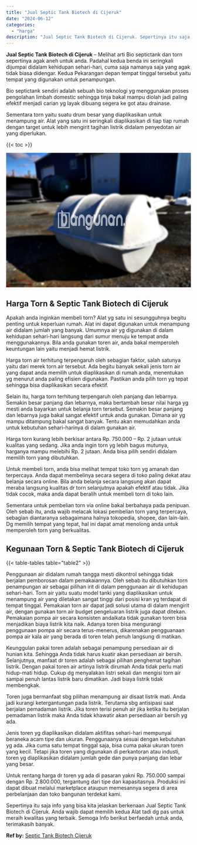 ```yaml
---
title: "Jual Septic Tank Biotech di Cijeruk"
date: "2024-06-12"
categories: 
  - "harga"
description: "Jual Septic Tank Biotech di Cijeruk. Sepertinya itu saja info yang bisa kita jelaskan berkenaan Jual Septic Tank Biotech di Cijeruk. Anda wajib dapat memilih..."
---
```


**Jual Septic Tank Biotech di Cijeruk** – Melihat arti Bio septictank dan torn sepertinya agak aneh untuk anda. Padahal kedua benda ini seringkali dijumpai didalam kehidupan sehari-hari, cuma saja namanya saja yang agak tidak biasa didengar. Kedua Pekarangan depan tempat tinggal tersebut yaitu tempat yang digunakan untuk penampungan.

Bio septictank sendiri adalah sebuah bio teknologi yg menggunakan proses pengolahan limbah domestic sehingga tinja bakal mampu diolah jadi paling efektif menjadi carian yg layak dibuang segera ke got atau drainase.

Sementara torn yaitu suatu drum besar yang diaplikasikan untuk menampung air. Alat yang satu ini seringkali diaplikasikan di tiap tiap rumah dengan target untuk lebih mengirit tagihan listrik didalam penyedotan air yang diperlukan.

{{< toc >}}

![Jual Septic Tank Biotech di Cijeruk](/images/jual-bio-septictank-05.png)

## Harga Torn & Septic Tank Biotech di Cijeruk

Apakah anda inginkan membeli torn? Alat yg satu ini sesungguhnya begitu penting untuk keperluan rumah. Alat ini dapat digunakan untuk menampung air didalam jumlah yang banyak. Umumnya air yg digunakan di dalam kehidupan sehari-hari langsung dari sumur menuju ke tempat anda menggunakannya. Bila anda gunakan toren air, anda bakal memperoleh keuntungan lain yaitu menjadi hemat listrik.

Harga torn air terhitung terpengaruh oleh sebagian faktor, salah satunya yaitu dari merek torn air tersebut. Ada begitu banyak sekali jenis torn air yang dapat anda memilih untuk diaplikasikan di rumah anda, menentukan yg menurut anda paling efisien digunakan. Pastikan anda pilih torn yg tepat sehingga bisa diaplikasikan secara efektif.

Selain itu, harga torn terhitung terpengaruh oleh panjang dan lebarnya. Semakin besar panjang dan lebarnya, maka bertambah besar nilai harga yg mesti anda bayarkan untuk belanja torn tersebut. Semakin besar panjang dan lebarnya juga bakal sangat efektif untuk anda gunakan. Dimana air yg mampu ditampung bakal sangat banyak. Tentu akan memudahkan anda untuk kebutuhan sehari-harinya di dalam gunakan air.

Harga torn kurang lebih berkisar antara Rp. 750.000 – Rp. 2 jutaan untuk kualitas yang sedang. Jika anda ingin torn yg lebih bagus mutunya, harganya mampu melebihi Rp. 2 jutaan. Anda bisa pilih sendiri didalam memilih torn yang dibutuhkan.

Untuk membeli torn, anda bisa melihat tempat toko torn yg amanah dan terpercaya. Anda dapat membelinya secara segera di toko paling dekat atau belanja secara online. Bila anda belanja secara langsung akan dapat meraba langsung kualitas dr torn selanjutnya apakah efektif atau tidak. Jika tidak cocok, maka anda dapat beralih untuk membeli torn di toko lain.

Sementara untuk pembelian torn via online bakal berbahaya pada penipuan. Oleh sebab itu, anda wajib melacak lokasi pembelian torn yang terpercaya, sebagian diantaranya sebagaimana halnya tokopedia, shopee, dan lain-lain. Dg memilih tempat yang tepat, hal ini dapat amat menolong anda untuk memperoleh torn yang berkualitas.

## Kegunaan Torn & Septic Tank Biotech di Cijeruk

{{< table-tables table="table2" >}}

Penggunaan air didalam rumah tangga mesti dikontrol sehingga tidak berjalan pemborosan dalam pemakaiannya. Oleh sebab itu dibutuhkan torn penampungan air sebagai pilihan irit di dalam penggunaan air di kehidupan sehari-hari. Torn air yaitu suatu model tanki yang diaplikasikan untuk menampung air yang diletakan sangat tinggi dari posisi kran yg terdapat di tempat tinggal. Pemakaian torn air dapat jadi solusi utama di dalam mengirit air, dengan gunakan torn air budget pengeluaran listrik juga dapat ditekan. Pemakaian pompa air secara konsisten andaikata tidak gunakan toren bisa menjadikan biaya listrik kita naik. Adanya toren bisa mengurangi penggunaan pompa air secara terus-menerus, dikarenakan pengguanaan pompa air kala air yang berada di toren telah penuh langsung di matikan.

Keunggulan pakai toren adalah sebagai penampung persediaan air di hunian kita. Sehingga Anda tidak harus kuatir akan persediaan air bersih. Selanjutnya, manfaat dr toren adalah sebagai pilihan penghemat tagihan listrik. Dengan pakai toren air artinya listrik dirumah Anda tidak perlu mati hidup-mati hidup. Cukup dg menyalakan listri sekali dan mengisi torn air sampai penuh lantas listrik baru dimatikan. Jadi biaya listrik tidak membengkak.

Toren juga bermanfaat sbg pilihan menampung air disaat listrik mati. Anda jadi kurangi ketergantungan pada listrik. Terutama sbg antisipasi saat berjalan pemadaman listrik. Jika toren terisi penuh air jika ketika itu berjalan pemadaman listrik maka Anda tidak khawatir akan persediaan air bersih yg ada.

Jenis toren yg diaplikasikan didalam aktifitas sehari-hari mempunyai beraneka acam tipe dan ukuran. Penggunaanya sesuai dengan kebutuhan yg ada. Jika cuma satu tempat tinggal saja, bisa cuma pakai ukuran toren yang kecil. Tetapi jika toren yang digunakan di perkantoran atau industi, toren yg diaplikasikan didalam jumlah gede dan punya panjang dan lebar yang besar.

Untuk rentang harga dr toren yg ada di pasaran yakni Rp. 750.000 sampai dengan Rp. 2.800.000, tergantung dari tipe dan kapasitasnya. Produksi ini dapat dibuat melalui marketplace ataupun memesannya segera di area perbelanjaan dan toko bangunan terdekat kami.

Sepertinya itu saja info yang bisa kita jelaskan berkenaan Jual Septic Tank Biotech di Cijeruk. Anda wajib dapat memilih kedua Alat tadi dg pas untuk meraih kwalitas yang terbaik. Semoga Info berikut berfaedah untuk anda, terimakasih banyak.

**Ref by:** [Septic Tank Biotech Cijeruk](https://id.wikipedia.org/wiki/Septic)
